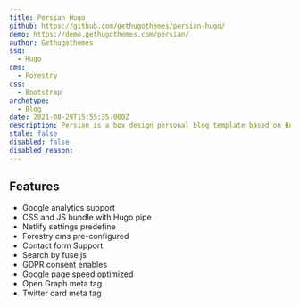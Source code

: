 ```yaml
---
title: Persian Hugo
github: https://github.com/gethugothemes/persian-hugo/
demo: https://demo.gethugothemes.com/persian/
author: Gethugothemes
ssg:
  - Hugo
cms:
  - Forestry
css:
  - Bootstrap
archetype:
  - Blog
date: 2021-08-29T15:55:35.000Z
description: Persian is a box design personal blog template based on Bootstrap and powered by Hugo. It is very responsive and perfectly fits on any sized screen device.
stale: false
disabled: false
disabled_reason:
---
```


## Features

* Google analytics support
* CSS and JS bundle with Hugo pipe
* Netlify settings predefine
* Forestry cms pre-configured
* Contact form Support
* Search by fuse.js
* GDPR consent enables
* Google page speed optimized
* Open Graph meta tag
* Twitter card meta tag